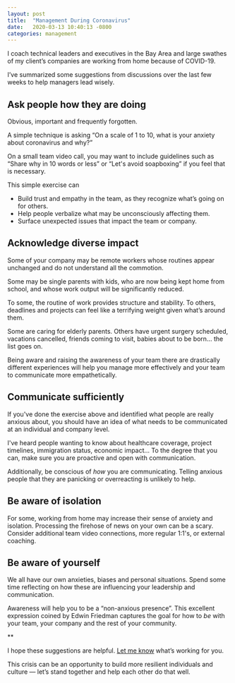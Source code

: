 ```yaml
---
layout: post
title:  "Management During Coronavirus"
date:   2020-03-13 10:40:13 -0800
categories: management 
---
```


I coach technical leaders and executives in the Bay Area and large swathes of my client’s companies are working from home because of COVID-19.

I’ve summarized some suggestions from discussions over the last few weeks to help managers lead wisely.

## Ask people how they are doing

Obvious, important and frequently forgotten.

A simple technique is asking “On a scale of 1 to 10, what is your anxiety about coronavirus and why?”

On a small team video call, you may want to include guidelines such as “Share why in 10 words or less” or “Let's avoid soapboxing” if you feel that is necessary. 

This simple exercise can

- Build trust and empathy in the team, as they recognize what’s going on for others.
-  Help people verbalize what may be unconsciously affecting them.
- Surface unexpected issues that impact the team or company.

## Acknowledge diverse impact

Some of your company may be remote workers whose routines appear unchanged and do not understand all the commotion.

Some may be single parents with kids, who are now being kept home from school, and whose work output will be significantly reduced.

To some, the routine of work provides structure and stability. To others, deadlines and projects can feel like a terrifying weight given what’s around them. 

Some are caring for elderly parents. Others have urgent surgery scheduled, vacations cancelled, friends coming to visit, babies about to be born… the list goes on.

Being aware and raising the awareness of your team there are drastically different experiences will help you manage more effectively and your team to communicate more empathetically.

## Communicate sufficiently

If you've done the exercise above and identified what people are really anxious about, you should have an idea of what needs to be communicated at an individual and company level.

I've heard people wanting to know about healthcare coverage, project timelines, immigration status, economic impact… To the degree that you can, make sure you are proactive and open with communication.

Additionally, be conscious of _how_ you are communicating. Telling anxious people that they are panicking or overreacting is unlikely to help. 

## Be aware of isolation

For some, working from home may increase their sense of anxiety and isolation. Processing the firehose of news on your own can be a scary. Consider additional team video connections, more regular 1:1's, or external coaching.

## Be aware of yourself

We all have our own anxieties, biases and personal situations. Spend some time reflecting on how these are influencing your leadership and communication.

Awareness will help you to be a “non-anxious presence”. This excellent expression coined by Edwin Friedman captures the goal for how to _be_ with your team, your company and the rest of your community.

**

I hope these suggestions are helpful. [Let me know](/about/) what’s working for you.

This crisis can be an opportunity to build more resilient individuals and culture — let’s stand together and help each other do that well.

